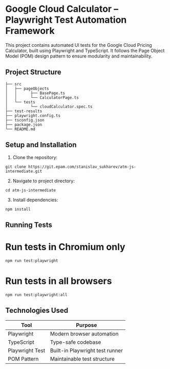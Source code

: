 # Google Cloud Calculator – Playwright Test Automation Framework
This project contains automated UI tests for the Google Cloud Pricing Calculator, built using Playwright and TypeScript.
It follows the Page Object Model (POM) design pattern to ensure modularity and maintainability.

## Project Structure

```
├── src
│   ├── pageObjects
│   │      ├── BasePage.ts
│   │      └── CalculatorPage.ts
│   └── tests
│          └── cloudCalculator.spec.ts
├── test-results
├── playwright.config.ts
├── tsconfig.json
├── package.json
└── README.md
```

## Setup and Installation

1. Clone the repository:

`git clone https://git.epam.com/stanislav_sukharev/atm-js-intermediate.git`

2. Navigate to project directory:

`cd atm-js-intermediate`

3. Install dependencies:

`npm install`

## Running Tests

# Run tests in Chromium only
`npm run test:playwright`

# Run tests in all browsers
`npm run test:playwright:all`

## Technologies Used

| Tool             | Purpose                          |
|------------------|----------------------------------|
| Playwright       | Modern browser automation        |
| TypeScript       | Type-safe codebase               |
| Playwright Test  | Built-in Playwright test runner  |
| POM Pattern      | Maintainable test structure      |

